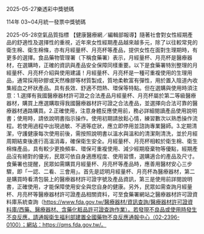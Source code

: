 
2025-05-27樂透彩中獎號碼

                                
114年 03~04月統一發票中獎號碼
                             
2025-05-28空氣品質指標
                              【健康醫療網／編輯部報導】隨著社會對女性經期產品的舒適性及選擇性的重視，近年來女性經期產品越來越多元，除了以往較常見的衛生棉、衛生棉條，亦有月經量杯、月亮杯等產品，提供女性在面對生理期時，有更多的選擇。食品藥物管理署（下稱食藥署）表示，月經量杯、月亮杯是醫療器材，在選購時，正確的資訊與產品安全保障同樣重要。以下是食藥署特別整理的月經量杯、月亮杯介紹與使用建議！月經量杯、月亮杯是一種可重複使用的生理用品，通常採用矽膠或天然橡膠等材質製成，質地柔軟富有彈性，用於置入陰道內收集經血之杯狀產品。具有長效、舒適不悶熱、環保等特點。但在選購與使用時須注意：1.選擇有我國醫療器材許可證之合法產品月經量杯、月亮杯屬於第二等級醫療器材，購買上應選購取得我國醫療器材許可證之合法產品，並選擇向合法可靠的醫療器材通路購買。2.正確使用，注意身體反應使用前，務必詳細閱讀產品使用說明書；使用時，請依說明書指示操作。使用初期請放鬆心情，練習數次以熟悉操作流程。若使用過程中出現過敏、不適等症狀，應立即停用並諮詢專業醫師。3.定期清潔，守護健康每次使用前後，需按照說明書以溫水與溫和的清潔劑清洗，並於月經周期結束後進行高溫消毒，確保衛生安全。月經量杯、月亮杯相較於衛生棉、衛生棉條產品，具有較少更換頻率、環保可重複使用、減少經期廢棄物等優點，經期產品沒有絕對的優劣，民眾可依自身適應程度、使用習慣，選購適合的產品及尺寸。食藥署也提醒，民眾如需購買月經量杯、月亮杯等產品時，應善用醫材安心三步驟，即「一認、二看、三會用」。首先是認明月經量杯、月亮杯為醫療器材，第二是購買時看清包裝上的醫療器材許可證字號及產品資訊，第三是使用前詳閱說明書，正確使用，才能保障使用安全與您自身的健康。另外，民眾如需查詢月經量杯、月亮杯等醫療器材許可證產品相關資料，可至食藥署網站之醫療器材許可證資料庫系統查詢（https://www.fda.gov.tw/醫療器材/資訊查詢/醫療器材許可證資料庫/西藥、醫療器材、含藥化粧品許可證查詢作業）。若發現不良品或使用時發生不良反應，請通報衛生福利部建置全國藥物不良反應通報中心（02-2396-0100）；網站：https://qms.fda.gov.tw/。